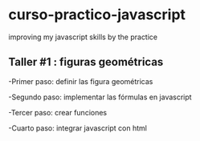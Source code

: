 # curso-practico-javascript
improving my javascript skills by the practice

## Taller #1 : figuras geométricas

-Primer paso: definir las figura geométricas

-Segundo paso: implementar las fórmulas en javascript

-Tercer paso: crear funciones

-Cuarto paso: integrar javascript con html